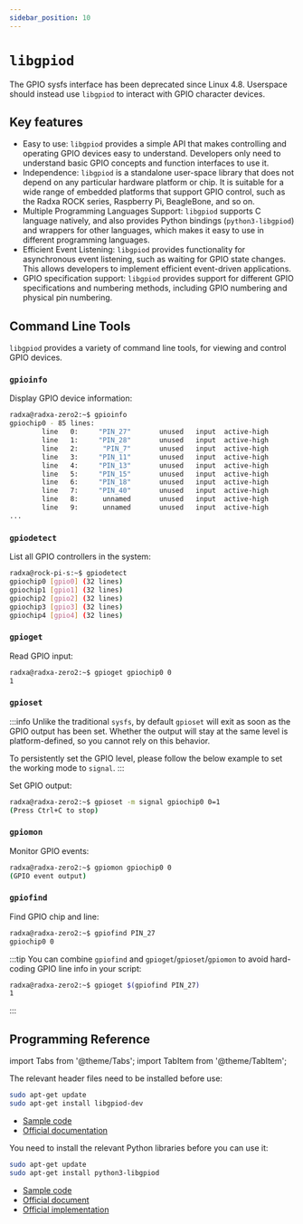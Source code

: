 ```yaml
---
sidebar_position: 10
---
```


# `libgpiod`

The GPIO sysfs interface has been deprecated since Linux 4.8. Userspace should instead use `libgpiod` to interact with GPIO character devices.

## Key features

- Easy to use: `libgpiod` provides a simple API that makes controlling and operating GPIO devices easy to understand. Developers only need to understand basic GPIO concepts and function interfaces to use it.
- Independence: `libgpiod` is a standalone user-space library that does not depend on any particular hardware platform or chip. It is suitable for a wide range of embedded platforms that support GPIO control, such as the Radxa ROCK series, Raspberry Pi, BeagleBone, and so on.
- Multiple Programming Languages Support: `libgpiod` supports C language natively, and also provides Python bindings (`python3-libgpiod`) and wrappers for other languages, which makes it easy to use in different programming languages.
- Efficient Event Listening: `libgpiod` provides functionality for asynchronous event listening, such as waiting for GPIO state changes. This allows developers to implement efficient event-driven applications.
- GPIO specification support: `libgpiod` provides support for different GPIO specifications and numbering methods, including GPIO numbering and physical pin numbering.

## Command Line Tools

`libgpiod` provides a variety of command line tools, for viewing and control GPIO devices.

### `gpioinfo`

Display GPIO device information:

```bash
radxa@radxa-zero2:~$ gpioinfo
gpiochip0 - 85 lines:
        line   0:     "PIN_27"       unused   input  active-high
        line   1:     "PIN_28"       unused   input  active-high
        line   2:      "PIN_7"       unused   input  active-high
        line   3:     "PIN_11"       unused   input  active-high
        line   4:     "PIN_13"       unused   input  active-high
        line   5:     "PIN_15"       unused   input  active-high
        line   6:     "PIN_18"       unused   input  active-high
        line   7:     "PIN_40"       unused   input  active-high
        line   8:      unnamed       unused   input  active-high
        line   9:      unnamed       unused   input  active-high
...
```

### `gpiodetect`

List all GPIO controllers in the system:

```bash
radxa@rock-pi-s:~$ gpiodetect
gpiochip0 [gpio0] (32 lines)
gpiochip1 [gpio1] (32 lines)
gpiochip2 [gpio2] (32 lines)
gpiochip3 [gpio3] (32 lines)
gpiochip4 [gpio4] (32 lines)
```

### `gpioget`

Read GPIO input:

```bash
radxa@radxa-zero2:~$ gpioget gpiochip0 0
1
```

### `gpioset`

:::info
Unlike the traditional `sysfs`, by default `gpioset` will exit as soon as the GPIO output has been set. Whether the output will stay at the same level is platform-defined, so you cannot rely on this behavior.

To persistently set the GPIO level, please follow the below example to set the working mode to `signal`.
:::

Set GPIO output:

```bash
radxa@radxa-zero2:~$ gpioset -m signal gpiochip0 0=1
(Press Ctrl+C to stop)
```

### `gpiomon`

Monitor GPIO events:

```bash
radxa@radxa-zero2:~$ gpiomon gpiochip0 0
(GPIO event output)
```

### `gpiofind`

Find GPIO chip and line:

```bash
radxa@radxa-zero2:~$ gpiofind PIN_27
gpiochip0 0
```

:::tip
You can combine `gpiofind` and `gpioget`/`gpioset`/`gpiomon` to avoid hard-coding GPIO line info in your script:

```bash
radxa@radxa-zero2:~$ gpioget $(gpiofind PIN_27)
1
```

:::

## Programming Reference

import Tabs from '@theme/Tabs';
import TabItem from '@theme/TabItem';

<Tabs queryString="lang">
<TabItem value="C">

The relevant header files need to be installed before use:

```bash
sudo apt-get update
sudo apt-get install libgpiod-dev
```

- [Sample code](https://git.kernel.org/pub/scm/libs/libgpiod/libgpiod.git/tree/examples)
- [Official documentation](https://libgpiod.readthedocs.io/en/latest/index.html)

</TabItem>
<TabItem value="Python">

You need to install the relevant Python libraries before you can use it:

```bash
sudo apt-get update
sudo apt-get install python3-libgpiod
```

- [Sample code](https://git.kernel.org/pub/scm/libs/libgpiod/libgpiod.git/tree/bindings/python/examples)
- [Official document](https://libgpiod.readthedocs.io/en/latest/index.html)
- [Official implementation](https://git.kernel.org/pub/scm/libs/libgpiod/libgpiod.git/tree/bindings/python/gpiod)

</TabItem>
</Tabs>
